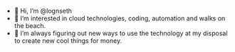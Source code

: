 - 👋 Hi, I’m @lognseth
- 👀 I’m interested in cloud technologies, coding, automation and walks on the beach.
- 🌱 I’m always figuring out new ways to use the technology at my disposal to create new cool things for money.

<!---
DogValley/DogValley is a ✨ special ✨ repository because its `README.md` (this file) appears on your GitHub profile.
You can click the Preview link to take a look at your changes.
--->
